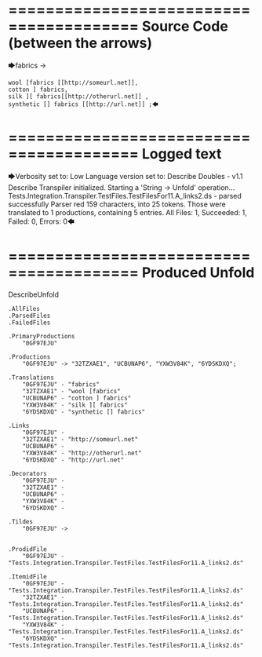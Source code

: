 ========================================
Source Code (between the arrows)
========================================

🡆fabrics ->

	wool [fabrics [[http://someurl.net]],
	cotton ] fabrics,
	silk ][ fabrics[[http://otherurl.net]] ,
	synthetic [] fabrics [[http://url.net]] ;🡄

========================================
Logged text
========================================

🡆Verbosity set to: Low
Language version set to: Describe Doubles - v1.1
Describe Transpiler initialized.
Starting a 'String -> Unfold' operation...
Tests.Integration.Transpiler.TestFiles.TestFilesFor11.A_links2.ds - parsed successfully
Parser red 159 characters, into 25 tokens.
Those were translated to 1 productions, containing 5 entries.
All Files: 1, Succeeded: 1, Failed: 0, Errors: 0🡄

========================================
Produced Unfold
========================================

DescribeUnfold

    .AllFiles
    .ParsedFiles
    .FailedFiles

    .PrimaryProductions
        "0GF97EJU" 

    .Productions
        "0GF97EJU" -> "32TZXAE1", "UCBUNAP6", "YXW3V84K", "6YDSKDXQ";

    .Translations
        "0GF97EJU" - "fabrics"
        "32TZXAE1" - "wool [fabrics"
        "UCBUNAP6" - "cotton ] fabrics"
        "YXW3V84K" - "silk ][ fabrics"
        "6YDSKDXQ" - "synthetic [] fabrics"

    .Links
        "0GF97EJU" - 
        "32TZXAE1" - "http://someurl.net"
        "UCBUNAP6" - 
        "YXW3V84K" - "http://otherurl.net"
        "6YDSKDXQ" - "http://url.net"

    .Decorators
        "0GF97EJU" - 
        "32TZXAE1" - 
        "UCBUNAP6" - 
        "YXW3V84K" - 
        "6YDSKDXQ" - 

    .Tildes
        "0GF97EJU" -> 


    .ProdidFile
        "0GF97EJU" - "Tests.Integration.Transpiler.TestFiles.TestFilesFor11.A_links2.ds"

    .ItemidFile
        "0GF97EJU" - "Tests.Integration.Transpiler.TestFiles.TestFilesFor11.A_links2.ds"
        "32TZXAE1" - "Tests.Integration.Transpiler.TestFiles.TestFilesFor11.A_links2.ds"
        "UCBUNAP6" - "Tests.Integration.Transpiler.TestFiles.TestFilesFor11.A_links2.ds"
        "YXW3V84K" - "Tests.Integration.Transpiler.TestFiles.TestFilesFor11.A_links2.ds"
        "6YDSKDXQ" - "Tests.Integration.Transpiler.TestFiles.TestFilesFor11.A_links2.ds"

